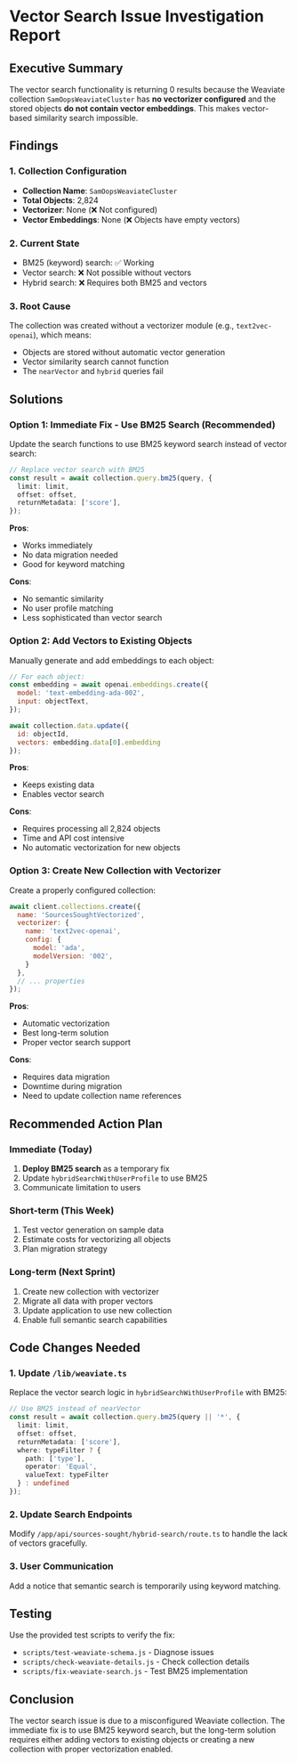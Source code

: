 # Vector Search Issue Investigation Report

## Executive Summary

The vector search functionality is returning 0 results because the Weaviate collection `SamOopsWeaviateCluster` has **no vectorizer configured** and the stored objects **do not contain vector embeddings**. This makes vector-based similarity search impossible.

## Findings

### 1. Collection Configuration
- **Collection Name**: `SamOopsWeaviateCluster`
- **Total Objects**: 2,824
- **Vectorizer**: None (❌ Not configured)
- **Vector Embeddings**: None (❌ Objects have empty vectors)

### 2. Current State
- BM25 (keyword) search: ✅ Working
- Vector search: ❌ Not possible without vectors
- Hybrid search: ❌ Requires both BM25 and vectors

### 3. Root Cause
The collection was created without a vectorizer module (e.g., `text2vec-openai`), which means:
- Objects are stored without automatic vector generation
- Vector similarity search cannot function
- The `nearVector` and `hybrid` queries fail

## Solutions

### Option 1: Immediate Fix - Use BM25 Search (Recommended)

Update the search functions to use BM25 keyword search instead of vector search:

```typescript
// Replace vector search with BM25
const result = await collection.query.bm25(query, {
  limit: limit,
  offset: offset,
  returnMetadata: ['score'],
});
```

**Pros**: 
- Works immediately
- No data migration needed
- Good for keyword matching

**Cons**: 
- No semantic similarity
- No user profile matching
- Less sophisticated than vector search

### Option 2: Add Vectors to Existing Objects

Manually generate and add embeddings to each object:

```javascript
// For each object:
const embedding = await openai.embeddings.create({
  model: 'text-embedding-ada-002',
  input: objectText,
});

await collection.data.update({
  id: objectId,
  vectors: embedding.data[0].embedding
});
```

**Pros**: 
- Keeps existing data
- Enables vector search

**Cons**: 
- Requires processing all 2,824 objects
- Time and API cost intensive
- No automatic vectorization for new objects

### Option 3: Create New Collection with Vectorizer

Create a properly configured collection:

```javascript
await client.collections.create({
  name: 'SourcesSoughtVectorized',
  vectorizer: {
    name: 'text2vec-openai',
    config: {
      model: 'ada',
      modelVersion: '002',
    }
  },
  // ... properties
});
```

**Pros**: 
- Automatic vectorization
- Best long-term solution
- Proper vector search support

**Cons**: 
- Requires data migration
- Downtime during migration
- Need to update collection name references

## Recommended Action Plan

### Immediate (Today)
1. **Deploy BM25 search** as a temporary fix
2. Update `hybridSearchWithUserProfile` to use BM25
3. Communicate limitation to users

### Short-term (This Week)
1. Test vector generation on sample data
2. Estimate costs for vectorizing all objects
3. Plan migration strategy

### Long-term (Next Sprint)
1. Create new collection with vectorizer
2. Migrate all data with proper vectors
3. Update application to use new collection
4. Enable full semantic search capabilities

## Code Changes Needed

### 1. Update `/lib/weaviate.ts`

Replace the vector search logic in `hybridSearchWithUserProfile` with BM25:

```typescript
// Use BM25 instead of nearVector
const result = await collection.query.bm25(query || '*', {
  limit: limit,
  offset: offset,
  returnMetadata: ['score'],
  where: typeFilter ? {
    path: ['type'],
    operator: 'Equal',
    valueText: typeFilter
  } : undefined
});
```

### 2. Update Search Endpoints

Modify `/app/api/sources-sought/hybrid-search/route.ts` to handle the lack of vectors gracefully.

### 3. User Communication

Add a notice that semantic search is temporarily using keyword matching.

## Testing

Use the provided test scripts to verify the fix:
- `scripts/test-weaviate-schema.js` - Diagnose issues
- `scripts/check-weaviate-details.js` - Check collection details
- `scripts/fix-weaviate-search.js` - Test BM25 implementation

## Conclusion

The vector search issue is due to a misconfigured Weaviate collection. The immediate fix is to use BM25 keyword search, but the long-term solution requires either adding vectors to existing objects or creating a new collection with proper vectorization enabled.